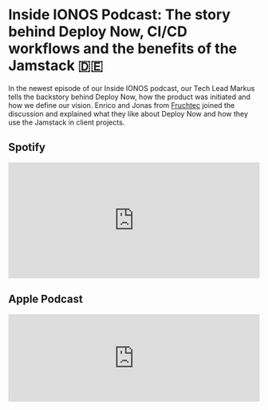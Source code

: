 ﻿---
description: ''

---

# Inside IONOS Podcast: The story behind Deploy Now, CI/CD workflows and the benefits of the Jamstack  :de:

In the newest episode of our Inside IONOS podcast, our Tech Lead Markus tells the backstory behind Deploy Now, how the product was initiated and how we define our vision. Enrico and Jonas from [Fruchtec](https://www.fruchtec.de/) joined the discussion and explained what they like about Deploy Now and how they use the Jamstack in client projects.

## Spotify
<iframe src="https://open.spotify.com/embed/show/2LKPuu4U9YEy66ny7dint9" width="100%" height="232" frameBorder="0" allowtransparency="true" allow="encrypted-media"></iframe>

## Apple Podcast
<iframe allow="autoplay *; encrypted-media *; fullscreen *" frameborder="0" height="175" style="width:100%;max-width:660px;overflow:hidden;background:transparent;" sandbox="allow-forms allow-popups allow-same-origin allow-scripts allow-storage-access-by-user-activation allow-top-navigation-by-user-activation" src="https://embed.podcasts.apple.com/us/podcast/deploy-now-website-via-github-ver%C3%B6ffentlichen/id1501677939?i=1000531186091"></iframe>


